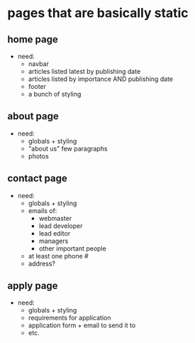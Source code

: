 # pages that are basically static

## home page
- need:
    - navbar
    - articles listed latest by publishing date
    - articles listed by importance AND publishing date
    - footer
    - a bunch of styling

## about page
- need:
    - globals + styling
    - "about us" few paragraphs
    - photos

## contact page
- need:
    - globals + styling
    - emails of:
        - webmaster
        - lead developer
        - lead editor
        - managers
        - other important people
    - at least one phone #
    - address?

## apply page
- need:
    - globals + styling
    - requirements for application
    - application form + email to send it to
    - etc.